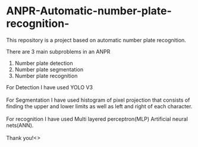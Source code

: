 # ANPR-Automatic-number-plate-recognition-
This repository is a project based on automatic number plate recognition. 

There are 3 main subproblems in an ANPR
1. Number plate detection
2. Number plate segmentation
3. Number plate recognition

For Detection I have used YOLO V3</br>
</br>
For Segmentation I have used histogram of pixel projection that consists of finding the upper and lower limits as well as left and right of each character.</br>
</br>
For recognition I have used Multi layered perceptron(MLP) Artificial neural nets(ANN).</br>
</br>
Thank you!<>
